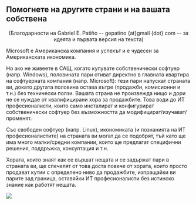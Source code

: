<?php require("../../entete.php"); ?> <?php require("../../base.php"); ?>

<div id="corps">

<h2>Помогнете на другите страни и на вашата собствена</h2>

<center>(Благодарности на Gabriel E. Patiño -- gepatino {at}gmail {dot} com -- за идеята и първата версия на текста) </center>

<p>Microsoft е Американска компания и успехът и е чудесен за Американската икономика.</p>

<p>Но ако не живеете в САЩ, когато купувате собственически софтуер (напр. Windows), половината пари отиват директно в главната квартира на софтуерната компания (напр. Microsoft): тези пари напускат страната ви, докато другата половина остава вътре (продажби, комисионни и т.н.) без технически ползи. Вашата страна не произвежда нищо и дори не се нуждае от квалифицирани хора за продажбите. Това води до ИТ професионалисти, които само инсталират и конфигурират собственически софтуер без възможността да модифицират/изучават/променят.</p>

<p>Със свободен софтуер (напр. Linux), икономиката (и познанията на ИТ професионалистите) на страната ви могат да се подобрят, тъй като ще има много малки/средни компании, които ще предлагат специфични решения, поддръжка, консултация и т.н.</p>

<p>Хората, които знаят как се вършат нещата и се задържат пари в страната ви, ще спечелят от това доста повече от хората, които просто продават кутии с определено ниво да продажбите, изпращайки ви парите зад граница, оставяйки ИТ професионалисти без истинско знание как работят нещата.</p>

<img src="Images/earth.png" />

</div>



